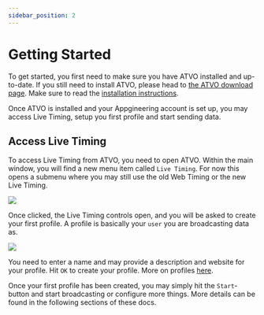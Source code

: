 ```yaml
---
sidebar_position: 2
---
```


# Getting Started

To get started, you first need to make sure you have ATVO installed and up-to-date. If you still need to install ATVO,
please head to [the ATVO download page](https://atvo.appgineering.com/Download). Make sure to read the
[installation instructions](../../../atvo/appgineering-tv-overlay-for-iracing/intro).

Once ATVO is installed and your Appgineering account is set up, you may access Live Timing, setup you first profile
and start sending data.

## Access Live Timing

To access Live Timing from ATVO, you need to open ATVO. Within the main window, you will find a new menu item called
`Live Timing`. For now this opens a submenu where you may still use the old Web Timing or the new Live Timing.

![](/img/atvo-menu-bar.png)

Once clicked, the Live Timing controls open, and you will be asked to create your first profile. A profile is basically
your `user` you are broadcasting data as.

![](/img/atvo-create-first-profile.png)

You need to enter a name and may provide a description and website for your profile. Hit `OK` to create your profile.
More on profiles [here](../properties-window).

Once your first profile has been created, you may simply hit the `Start`-button and start broadcasting or configure
more things. More details can be found in the following sections of these docs.
